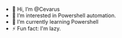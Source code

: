 - 👋 Hi, I’m @Cevarus
- 👀 I’m interested in Powershell automation.
- 🌱 I’m currently learning Powershell
- ⚡ Fun fact: I'm lazy.

<!---
Cevarus/Cevarus is a ✨ special ✨ repository because its `README.md` (this file) appears on your GitHub profile.
You can click the Preview link to take a look at your changes.
--->
